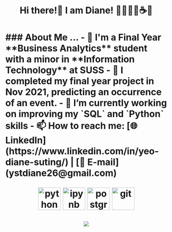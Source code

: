 <h1 align="center">
Hi there!👋 I am Diane! 🥎🏋🏽‍♀️☕️🍻 
<h1/>       
### About Me ...
- 🎒 I'm a Final Year **Business Analytics** student with a minor in **Information Technology** at SUSS
- 🔭 I completed my final year project in Nov 2021, predicting an occurrence of an event.
- 🌱 I’m currently working on improving my `SQL` and `Python` skills
- 📫 How to reach me: [🌐 LinkedIn](https://www.linkedin.com/in/yeo-diane-suting/) | [📧 E-mail](ystdiane26@gmail.com)


<p align="center">
      <img src="https://www.vectorlogo.zone/logos/python/python-icon.svg" alt="python" width="70" height="70"/>
      <img src="https://www.vectorlogo.zone/logos/jupyter/jupyter-icon.svg" alt="ipynb" width="70" height="70"/>
      <img src="https://www.vectorlogo.zone/logos/postgresql/postgresql-icon.svg" alt="postgres" width="70" height="70"/>
      <img src="https://www.vectorlogo.zone/logos/git-scm/git-scm-icon.svg" alt="git" width="70" height="70"/>
</p> 


<p align="center">
      
<a href="https://github.com/anuraghazra/github-readme-stats">
  <img align='center' src='https://github-readme-stats.vercel.app/api?username=dianeyeo&theme=gruvbox_light)'/>
</a>
</p> 

<!--
**dianeyeo/DianeYeo** is a ✨ _special_ ✨ repository because its `README.md` (this file) appears on your GitHub profile.

Here are some ideas to get you started:

- 🔭 I’m currently working on ...
- 🌱 I’m currently learning ...
- 👯 I’m looking to collaborate on ...
- 🤔 I’m looking for help with ...
- 💬 Ask me about ...
- 📫 How to reach me: ...
- 😄 Pronouns: ...
- ⚡ Fun fact: ...
-->
